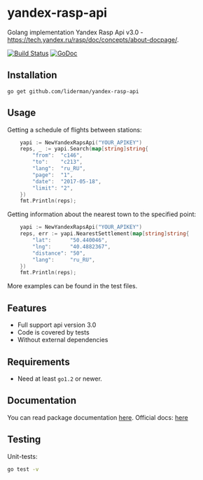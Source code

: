 # yandex-rasp-api
Golang implementation Yandex Rasp Api v3.0 - https://tech.yandex.ru/rasp/doc/concepts/about-docpage/.

[![Build Status](https://travis-ci.org/liderman/yandex-rasp-api.svg?branch=master)](https://travis-ci.org/liderman/yandex-rasp-api)&nbsp;[![GoDoc](https://godoc.org/github.com/liderman/yandex-rasp-api?status.svg)](https://godoc.org/github.com/liderman/yandex-rasp-api)

Installation
-----------
	go get github.com/liderman/yandex-rasp-api

Usage
-----------
Getting a schedule of flights between stations:
```go
    yapi := NewYandexRapsApi("YOUR_APIKEY")
    reps, _ := yapi.Search(map[string]string{
        "from":  "c146",
        "to":    "c213",
        "lang":  "ru_RU",
        "page":  "1",
        "date":  "2017-05-18",
        "limit": "2",
    })
    fmt.Println(reps);
```

Getting information about the nearest town to the specified point:
```go
    yapi := NewYandexRapsApi("YOUR_APIKEY")
    reps, err := yapi.NearestSettlement(map[string]string{
        "lat":      "50.440046",
        "lng":      "40.4882367",
        "distance": "50",
        "lang":     "ru_RU",
    })
    fmt.Println(reps);
```

More examples can be found in the test files.

Features
--------

* Full support api version 3.0
* Code is covered by tests
* Without external dependencies

Requirements
-----------

* Need at least `go1.2` or newer.

Documentation
-----------

You can read package documentation [here](http:godoc.org/github.com/liderman/yandex-rasp-api).
Official docs: [here](https://tech.yandex.ru/rasp/doc/concepts/about-docpage/)

Testing
-----------
Unit-tests:
```bash
go test -v
```